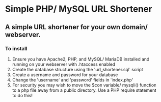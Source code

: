 # Simple PHP/ MySQL URL Shortener
## A simple URL shortener for your own domain/ webserver.
### To install
1. Ensure you have Apache2, PHP, and MySQL/ MariaDB installed and running on your webserver with .htaccess enabled
2. Create the database structure using the 'url_shortener.sql' script
3. Create a username and password for your database
4. Change the 'username' and 'password' fields in 'index.php'
5. For security you may wish to move the $con variable/ mysqli() function to a php file away from a public directory. Use a PHP require statement to do this!
